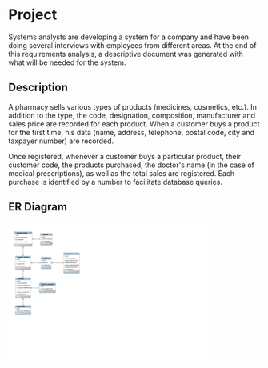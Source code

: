 # Project

Systems analysts are developing a system for a company and have been doing several interviews with employees from different areas. At the end of this requirements analysis, a descriptive document was generated with what will be needed for the system.

## Description

A pharmacy sells various types of products (medicines, cosmetics, etc.). In addition to the type, the code, designation, composition, manufacturer and sales price are recorded for each product. When a customer buys a product for the first time, his data (name, address, telephone, postal code, city and taxpayer number) are recorded.

Once registered, whenever a customer buys a particular product, their customer code, the products purchased, the doctor's name (in the case of medical prescriptions), as well as the total sales are registered. Each purchase is identified by a number to facilitate database queries.

## ER Diagram

<img src="ER-Diagram/project.svg" width="400px">
